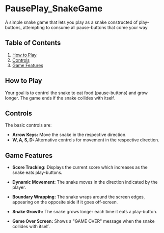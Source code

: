 # PausePlay_SnakeGame
A simple snake game that lets you play as a snake constructed of play-buttons, attempting to consume all pause-buttons that come your way

## Table of Contents
1. [How to Play](#how-to-play)
2. [Controls](#controls)
3. [Game Features](#game-features)

## How to Play

Your goal is to control the snake to eat food (pause-buttons) and grow longer. The game ends if the snake collides with itself.

## Controls
The basic controls are:
- **Arrow Keys:** Move the snake in the respective direction.
- **W, A, S, D:** Alternative controls for movement in the respective direction.

## Game Features
- **Score Tracking:** Displays the current score which increases as the snake eats play-buttons.

- **Dynamic Movement:** The snake moves in the direction indicated by the player.

- **Boundary Wrapping:** The snake wraps around the screen edges, appearing on the opposite side if it goes off-screen.

- **Snake Growth:** The snake grows longer each time it eats a play-button.

- **Game Over Screen:** Shows a "GAME OVER" message when the snake collides with itself.

